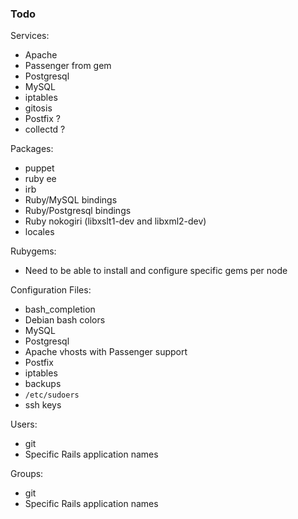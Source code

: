### Todo

Services:

* Apache
* Passenger from gem
* Postgresql
* MySQL
* iptables
* gitosis
* Postfix ?
* collectd ?

Packages:

* puppet
* ruby ee
* irb
* Ruby/MySQL bindings
* Ruby/Postgresql bindings
* Ruby nokogiri (libxslt1-dev and libxml2-dev)
* locales

Rubygems:

* Need to be able to install and configure specific gems per node

Configuration Files:

* bash_completion
* Debian bash colors
* MySQL
* Postgresql
* Apache vhosts with Passenger support
* Postfix
* iptables
* backups
* `/etc/sudoers`
* ssh keys

Users:

* git
* Specific Rails application names

Groups:

* git
* Specific Rails application names
